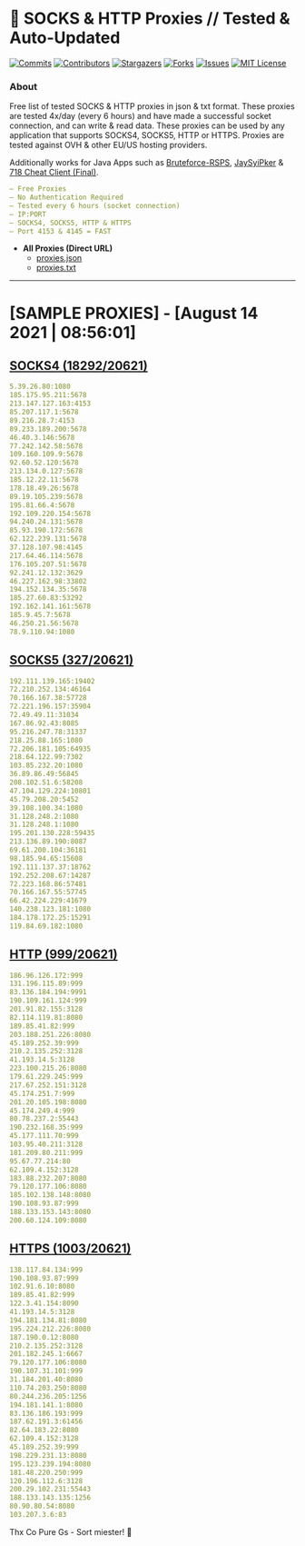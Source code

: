 <!-- MARKDOWN LINKS & IMAGES -->
<!-- https://www.markdownguide.org/basic-syntax/#reference-style-links -->
[contributors-shield]: https://img.shields.io/github/contributors/KaiBurton/free-proxies-autoupdated?style=for-the-badge
[contributors-url]: https://github.com/KaiBurton/free-proxies-autoupdated/graphs/contributors
[forks-shield]: https://img.shields.io/github/forks/KaiBurton/free-proxies-autoupdated?style=for-the-badge
[forks-url]: https://github.com/KaiBurton/free-proxies-autoupdated/network/members
[stars-shield]: https://img.shields.io/github/stars/KaiBurton/free-proxies-autoupdated?style=for-the-badge
[stars-url]: https://github.com/KaiBurton/free-proxies-autoupdated/stargazers
[issues-shield]: https://img.shields.io/github/issues/KaiBurton/free-proxies-autoupdated?style=for-the-badge
[issues-url]: https://github.com/KaiBurton/free-proxies-autoupdated/issues
[license-shield]: https://img.shields.io/github/license/KaiBurton/free-proxies-autoupdated?style=for-the-badge
[license-url]: https://github.com/KaiBurton/free-proxies-autoupdated/blob/main/LICENSE
[commit-shield]: https://img.shields.io/github/last-commit/KaiBurton/free-proxies-autoupdated?style=for-the-badge
[commit-url]: https://github.com/KaiBurton/free-proxies-autoupdated/commits/main

# 🎁 SOCKS & HTTP Proxies // Tested & Auto-Updated

[![Commits][commit-shield]][commit-url]
[![Contributors][contributors-shield]][contributors-url]
[![Stargazers][stars-shield]][stars-url]
[![Forks][forks-shield]][forks-url]
[![Issues][issues-shield]][issues-url]
[![MIT License][license-shield]][license-url]

### About
Free list of tested SOCKS & HTTP proxies in json & txt format. These proxies are tested 4x/day (every 6 hours) and have made a successful socket connection, and can write & read data. These proxies can be used by any application that supports SOCKS4, SOCKS5, HTTP or HTTPS. Proxies are tested against OVH & other EU/US hosting providers.

Additionally works for Java Apps such as [Bruteforce-RSPS](https://github.com/KaiBurton/Bruteforce-RSPS), [JaySyiPker](https://github.com/JayArrowz/JaySyiPker) & [718 Cheat Client (Final)](https://github.com/KaiBurton/718-Cheat-Client-Final). 

```yaml
— Free Proxies
— No Authentication Required
— Tested every 6 hours (socket connection)
— IP:PORT
— SOCKS4, SOCKS5, HTTP & HTTPS
— Port 4153 & 4145 = FAST
```

- **All Proxies (Direct URL)**
  - [proxies.json](https://raw.githubusercontent.com/KaiBurton/free-proxies-autoupdated/main/proxies.json)
  - [proxies.txt](https://raw.githubusercontent.com/KaiBurton/free-proxies-autoupdated/main/proxies.txt)

---

# [SAMPLE PROXIES] - [August 14 2021 | 08:56:01]

## [SOCKS4 (18292/20621)](https://raw.githubusercontent.com/KaiBurton/free-proxies-autoupdated/main/proxies-socks4.txt)
```yaml
5.39.26.80:1080
185.175.95.211:5678
213.147.127.163:4153
85.207.117.1:5678
89.216.28.7:4153
89.233.189.200:5678
46.40.3.146:5678
77.242.142.58:5678
109.160.109.9:5678
92.60.52.120:5678
213.134.0.127:5678
185.12.22.11:5678
178.18.49.26:5678
89.19.105.239:5678
195.81.66.4:5678
192.109.220.154:5678
94.240.24.131:5678
85.93.190.172:5678
62.122.239.131:5678
37.128.107.98:4145
217.64.46.114:5678
176.105.207.51:5678
92.241.12.132:3629
46.227.162.98:33802
194.152.134.35:5678
185.27.60.83:53292
192.162.141.161:5678
185.9.45.7:5678
46.250.21.56:5678
78.9.110.94:1080
```

## [SOCKS5 (327/20621)](https://raw.githubusercontent.com/KaiBurton/free-proxies-autoupdated/main/proxies-socks5.txt)
```yaml
192.111.139.165:19402
72.210.252.134:46164
70.166.167.38:57728
72.221.196.157:35904
72.49.49.11:31034
167.86.92.43:8085
95.216.247.78:31337
218.25.88.165:1080
72.206.181.105:64935
218.64.122.99:7302
103.85.232.20:1080
36.89.86.49:56845
208.102.51.6:58208
47.104.129.224:10801
45.79.208.20:5452
39.108.100.34:1080
31.128.248.2:1080
31.128.248.1:1080
195.201.130.228:59435
213.136.89.190:8087
69.61.200.104:36181
98.185.94.65:15608
192.111.137.37:18762
192.252.208.67:14287
72.223.168.86:57481
70.166.167.55:57745
66.42.224.229:41679
140.238.123.181:1080
184.178.172.25:15291
119.84.69.182:1080
```

## [HTTP (999/20621)](https://raw.githubusercontent.com/KaiBurton/free-proxies-autoupdated/main/proxies-http.txt)
```yaml
186.96.126.172:999
131.196.115.89:999
83.136.184.194:9991
190.109.161.124:999
201.91.82.155:3128
82.114.119.81:8080
189.85.41.82:999
203.188.251.226:8080
45.189.252.39:999
210.2.135.252:3128
41.193.14.5:3128
223.100.215.26:8080
179.61.229.245:999
217.67.252.151:3128
45.174.251.7:999
201.20.105.198:8080
45.174.249.4:999
80.78.237.2:55443
190.232.168.35:999
45.177.111.70:999
103.95.40.211:3128
181.209.80.211:999
95.67.77.214:80
62.109.4.152:3128
183.88.232.207:8080
79.120.177.106:8080
185.102.138.148:8080
190.108.93.87:999
188.133.153.143:8080
200.60.124.109:8080
```

## [HTTPS (1003/20621)](https://raw.githubusercontent.com/KaiBurton/free-proxies-autoupdated/main/proxies-https.txt)
```yaml
138.117.84.134:999
190.108.93.87:999
102.91.6.10:8080
189.85.41.82:999
122.3.41.154:8090
41.193.14.5:3128
194.181.134.81:8080
195.224.212.226:8080
187.190.0.12:8080
210.2.135.252:3128
201.182.245.1:6667
79.120.177.106:8080
190.107.31.101:999
31.184.201.40:8080
110.74.203.250:8080
80.244.236.205:1256
194.181.141.1:8080
83.136.186.193:999
187.62.191.3:61456
82.64.183.22:8080
62.109.4.152:3128
45.189.252.39:999
198.229.231.13:8080
195.123.239.194:8080
181.48.220.250:999
120.196.112.6:3128
200.29.102.231:55443
188.133.143.135:1256
80.90.80.54:8080
103.207.3.6:83
```



Thx Co Pure Gs - Sort miester! 💟
